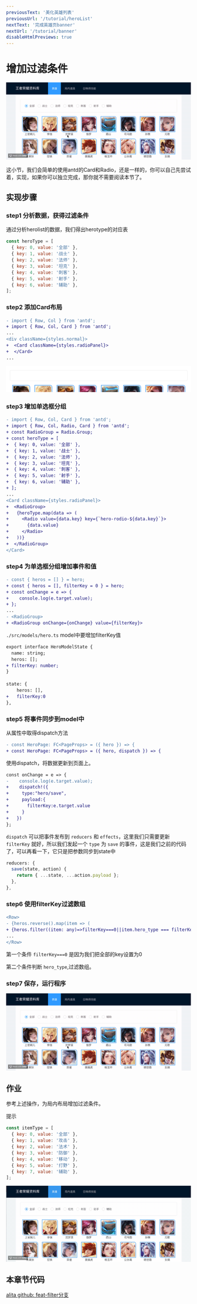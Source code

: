 ```yaml
---
previousText: '美化英雄列表'
previousUrl: '/tutorial/heroList'
nextText: '完成英雄页banner'
nextUrl: '/tutorial/banner'
disableHtmlPreviews: true
---
```


# 增加过滤条件

![](../../assets/img/tutorial/filter1.gif)

这小节，我们会简单的使用antd的Card和Radio，还是一样的，你可以自己先尝试着，实现，如果你可以独立完成，那你就不需要阅读本节了。

## 实现步骤

### step1 分析数据，获得过滤条件

通过分析herolist的数据，我们得出herotype的对应表

```javascript
const heroType = [
  { key: 0, value: '全部' },
  { key: 1, value: '战士' },
  { key: 2, value: '法师' },
  { key: 3, value: '坦克' },
  { key: 4, value: '刺客' },
  { key: 5, value: '射手' },
  { key: 6, value: '辅助' },
];
```

### step2 添加Card布局

```diff
- import { Row, Col } from 'antd';
+ import { Row, Col, Card } from 'antd';
...
<div className={styles.normal}>
+  <Card className={styles.radioPanel}>
+  </Card>
...
```

![](../../assets/img/tutorial/filter2.png)

### step3 增加单选框分组

```diff
- import { Row, Col, Card } from 'antd';
+ import { Row, Col, Radio, Card } from 'antd';
+ const RadioGroup = Radio.Group;
+ const heroType = [
+  { key: 0, value: '全部' },
+  { key: 1, value: '战士' },
+  { key: 2, value: '法师' },
+  { key: 3, value: '坦克' },
+  { key: 4, value: '刺客' },
+  { key: 5, value: '射手' },
+  { key: 6, value: '辅助' },
+ ];
...
<Card className={styles.radioPanel}>
+  <RadioGroup>
+   {heroType.map(data => (
+     <Radio value={data.key} key={`hero-rodio-${data.key}`}>
+       {data.value}
+     </Radio>
+   ))}
+  </RadioGroup>
</Card>
```

### step4 为单选框分组增加事件和值

```diff
- const { heros = [] } = hero;
+ const { heros = [], filterKey = 0 } = hero;
+ const onChange = e => {
+    console.log(e.target.value);
+ };
...
- <RadioGroup>
+ <RadioGroup onChange={onChange} value={filterKey}>
```

`./src/models/hero.ts` model中要增加filterKey值

```diff
export interface HeroModelState {
  name: string;
  heros: [];
+ filterKey: number;
}

state: {
    heros: [],
+   filterKey:0
},
```

### step5 将事件同步到model中

从属性中取得dispatch方法

```diff
- const HeroPage: FC<PageProps> = ({ hero }) => {
+ const HeroPage: FC<PageProps> = ({ hero, dispatch }) => {
```

使用dispatch，将数据更新到页面上。

```diff
const onChange = e => {
-    console.log(e.target.value);
+    dispatch!({
+     type:"hero/save",
+     payload:{
+       filterKey:e.target.value
+     }
+   })
};
```

`dispatch` 可以把事件发布到 `reducers` 和 `effects`，这里我们只需要更新 `filterKey` 就好，所以我们发起一个 `type` 为 `save` 的事件，这是我们之前的代码了，可以再看一下，它只是把参数同步到state中

```javascript
reducers: {
  save(state, action) {
    return { ...state, ...action.payload };
  },
},
```

### step6 使用filterKey过滤数组

```diff
<Row>
- {heros.reverse().map(item => (
+ {heros.filter((item: any)=>filterKey===0||item.hero_type === filterKey).reverse().map((item: any) => (
...
</Row>
```

第一个条件 `filterKey===0` 是因为我们把全部的key设置为0

第二个条件判断 `hero_type`,过滤数组。

### step7 保存，运行程序

![](../../assets/img/tutorial/filter3.gif)

## 作业

参考上述操作，为局内布局增加过滤条件。

提示

```javascript
const itemType = [
  { key: 0, value: '全部' },
  { key: 1, value: '攻击' },
  { key: 2, value: '法术' },
  { key: 3, value: '防御' },
  { key: 4, value: '移动' },
  { key: 5, value: '打野' },
  { key: 7, value: '辅助' },
];
```

![](../../assets/img/tutorial/filter4.gif)

## 本章节代码

[alita github: feat-filter分支](https://github.com/alitajs/alitaDemo/tree/feat-filter)